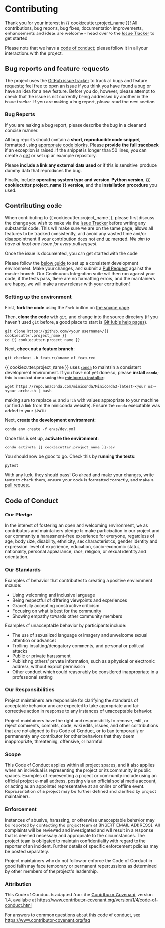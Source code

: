 # Contributing

Thank you for your interest in {{ cookiecutter.project_name }}!
All contributions, bug reports, bug fixes, documentation improvements, enhancements and ideas are welcome - head over to the [Issue Tracker](../issues) to get started!

Please note that we have a [code of conduct](#code-of-conduct); please follow it in all your interactions with the project.


## Bug reports and feature requests

The project uses the [GitHub issue tracker](../issues) to track all bugs and feature requests; feel free to open an issue if you think you have found a bug or have an idea for a new feature.
Before you do, however, please attempt to check that the issue is not currently being addressed by another in the issue tracker.
If you are making a bug report, please read the next section.


### Bug Reports

If you are making a bug report, please describe the bug in a clear and concise manner.

All bug reports should contain a **short, reproducible code snippet**, formatted using [appropriate code blocks](https://help.github.com/en/articles/creating-and-highlighting-code-blocks).
Please **provide the full traceback** if an exception is raised.
If the snippet is longer than 50 lines, you can create a [gist](https://gist.github.com/) or set up an example repository.

Please **include a link any external data used** or if this is sensitive, produce dummy data that reproduces the bug.

Finally, include **operating system type and version**, **Python version**, **{{ cookiecutter.project_name }} version**, and the **installation procedure** you used.


## Contributing code

When contributing to {{ cookiecutter.project_name }}, please first discuss the change you wish to make via the [Issue Tracker](../issues) before writing any substantial code.
This will make sure we are on the same page, allows all features to be tracked consistently, and avoid any wasted time and/or disappointment if your contribution does not end up merged. 
*We aim to have at least one issue for every pull request.*

Once the issue is documented, you can get started with the code! 

Please follow the [below guide](#setting-up-the-environment) to set up a consistent development environment.
Make your changes, and submit a [Pull Request](../pulls) against the master branch.
Our Continuous Integration suite will then run against your code, if the tests pass, there are no formatting errors, and the maintainers are happy, we will make a new release with your contribution!


### Setting up the environment

First, **fork the code** using the `Fork` button on [the source page](..).

Then, **clone the code** with `git`, and change into the source directory (if you haven't used `git` before, a good place to start is [GitHub's help pages](https://help.github.com/en)).

```shell
git clone https://github.com/<your username>/{{ cookiecutter.project_name }}
cd {{ cookiecutter.project_name }}
```

Next, **check out a feature branch**:

```shell
git checkout -b feature/<name of feature>
```

{{ cookiecutter.project_name }} uses [`conda`](https://conda.io/) to maintain a consistent development environment.
If you have not yet done so, please **install `conda`**; this is easiest done using the [miniconda installer](https://docs.conda.io/en/latest/miniconda.html):

```shell
wget https://repo.anaconda.com/miniconda/Miniconda3-latest-<your os>-<your arch>.sh | bash
```

making sure to replace `os` and `arch` with values appropriate to your machine (or find a link from the miniconda website).
Ensure the `conda` executable was added to your `$PATH`.

Next, **create the development environment**:

```shell
conda env create -f envs/dev.yml
```

Once this is set up, **activate the environment**:

```shell
conda activate {{ cookiecutter.project_name }}-dev
```

You should now be good to go. Check this by **running the tests**:

```shell
pytest
```

With any luck, they should pass!
Go ahead and make your changes, write tests to check them, ensure your code is formatted correctly, and make a [pull request](../pulls).


## Code of Conduct

### Our Pledge

In the interest of fostering an open and welcoming environment, we as
contributors and maintainers pledge to make participation in our project and
our community a harassment-free experience for everyone, regardless of age, body
size, disability, ethnicity, sex characteristics, gender identity and expression,
level of experience, education, socio-economic status, nationality, personal
appearance, race, religion, or sexual identity and orientation.

### Our Standards

Examples of behavior that contributes to creating a positive environment
include:

* Using welcoming and inclusive language
* Being respectful of differing viewpoints and experiences
* Gracefully accepting constructive criticism
* Focusing on what is best for the community
* Showing empathy towards other community members

Examples of unacceptable behavior by participants include:

* The use of sexualized language or imagery and unwelcome sexual attention or
  advances
* Trolling, insulting/derogatory comments, and personal or political attacks
* Public or private harassment
* Publishing others' private information, such as a physical or electronic
  address, without explicit permission
* Other conduct which could reasonably be considered inappropriate in a
  professional setting

### Our Responsibilities

Project maintainers are responsible for clarifying the standards of acceptable
behavior and are expected to take appropriate and fair corrective action in
response to any instances of unacceptable behavior.

Project maintainers have the right and responsibility to remove, edit, or
reject comments, commits, code, wiki edits, issues, and other contributions
that are not aligned to this Code of Conduct, or to ban temporarily or
permanently any contributor for other behaviors that they deem inappropriate,
threatening, offensive, or harmful.

### Scope

This Code of Conduct applies within all project spaces, and it also applies when
an individual is representing the project or its community in public spaces.
Examples of representing a project or community include using an official
project e-mail address, posting via an official social media account, or acting
as an appointed representative at an online or offline event. Representation of
a project may be further defined and clarified by project maintainers.

### Enforcement

Instances of abusive, harassing, or otherwise unacceptable behavior may be
reported by contacting the project team at [INSERT EMAIL ADDRESS]. All
complaints will be reviewed and investigated and will result in a response that
is deemed necessary and appropriate to the circumstances. The project team is
obligated to maintain confidentiality with regard to the reporter of an incident.
Further details of specific enforcement policies may be posted separately.

Project maintainers who do not follow or enforce the Code of Conduct in good
faith may face temporary or permanent repercussions as determined by other
members of the project's leadership.

### Attribution

This Code of Conduct is adapted from the [Contributor Covenant][homepage], version 1.4,
available at https://www.contributor-covenant.org/version/1/4/code-of-conduct.html

[homepage]: https://www.contributor-covenant.org

For answers to common questions about this code of conduct, see
https://www.contributor-covenant.org/faq

